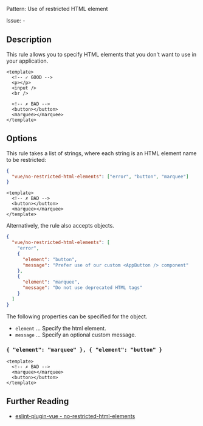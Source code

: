 Pattern: Use of restricted HTML element

Issue: -

## Description

This rule allows you to specify HTML elements that you don't want to use in your application.

<eslint-code-block :rules="{'vue/no-restricted-html-elements': ['error', 'marquee', 'button'] }">

```vue
<template>
  <!-- ✓ GOOD -->
  <p></p>
  <input />
  <br />

  <!-- ✗ BAD -->
  <button></button>
  <marquee></marquee>
</template>
```

</eslint-code-block>

## Options

This rule takes a list of strings, where each string is an HTML element name to be restricted:

```json
{
  "vue/no-restricted-html-elements": ["error", "button", "marquee"]
}
```

<eslint-code-block :rules="{'vue/no-restricted-html-elements': ['error', 'button', 'marquee']}">

```vue
<template>
  <!-- ✗ BAD -->
  <button></button>
  <marquee></marquee>
</template>
```

</eslint-code-block>

Alternatively, the rule also accepts objects.

```json
{
  "vue/no-restricted-html-elements": [
    "error",
    {
      "element": "button",
      "message": "Prefer use of our custom <AppButton /> component"
    },
    {
      "element": "marquee",
      "message": "Do not use deprecated HTML tags"
    }
  ]
}
```

The following properties can be specified for the object.

- `element` ... Specify the html element.
- `message` ... Specify an optional custom message.

### `{ "element": "marquee" }, { "element": "button" }`

<eslint-code-block :rules="{'vue/no-restricted-html-elements': ['error', { element: 'marquee' }, { element: 'button' }]}">

```vue
<template>
  <!-- ✗ BAD -->
  <marquee></marquee>
  <button></button>
</template>
```

</eslint-code-block>

## Further Reading

* [eslint-plugin-vue - no-restricted-html-elements](https://eslint.vuejs.org/rules/no-restricted-html-elements.html)
